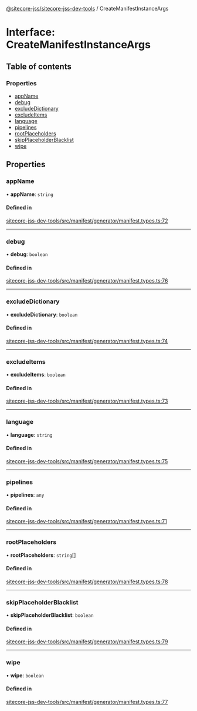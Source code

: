 [@sitecore-jss/sitecore-jss-dev-tools](../README.md) / CreateManifestInstanceArgs

# Interface: CreateManifestInstanceArgs

## Table of contents

### Properties

- [appName](CreateManifestInstanceArgs.md#appname)
- [debug](CreateManifestInstanceArgs.md#debug)
- [excludeDictionary](CreateManifestInstanceArgs.md#excludedictionary)
- [excludeItems](CreateManifestInstanceArgs.md#excludeitems)
- [language](CreateManifestInstanceArgs.md#language)
- [pipelines](CreateManifestInstanceArgs.md#pipelines)
- [rootPlaceholders](CreateManifestInstanceArgs.md#rootplaceholders)
- [skipPlaceholderBlacklist](CreateManifestInstanceArgs.md#skipplaceholderblacklist)
- [wipe](CreateManifestInstanceArgs.md#wipe)

## Properties

### appName

• **appName**: `string`

#### Defined in

[sitecore-jss-dev-tools/src/manifest/generator/manifest.types.ts:72](https://github.com/Sitecore/jss/blob/491f8e930/packages/sitecore-jss-dev-tools/src/manifest/generator/manifest.types.ts#L72)

___

### debug

• **debug**: `boolean`

#### Defined in

[sitecore-jss-dev-tools/src/manifest/generator/manifest.types.ts:76](https://github.com/Sitecore/jss/blob/491f8e930/packages/sitecore-jss-dev-tools/src/manifest/generator/manifest.types.ts#L76)

___

### excludeDictionary

• **excludeDictionary**: `boolean`

#### Defined in

[sitecore-jss-dev-tools/src/manifest/generator/manifest.types.ts:74](https://github.com/Sitecore/jss/blob/491f8e930/packages/sitecore-jss-dev-tools/src/manifest/generator/manifest.types.ts#L74)

___

### excludeItems

• **excludeItems**: `boolean`

#### Defined in

[sitecore-jss-dev-tools/src/manifest/generator/manifest.types.ts:73](https://github.com/Sitecore/jss/blob/491f8e930/packages/sitecore-jss-dev-tools/src/manifest/generator/manifest.types.ts#L73)

___

### language

• **language**: `string`

#### Defined in

[sitecore-jss-dev-tools/src/manifest/generator/manifest.types.ts:75](https://github.com/Sitecore/jss/blob/491f8e930/packages/sitecore-jss-dev-tools/src/manifest/generator/manifest.types.ts#L75)

___

### pipelines

• **pipelines**: `any`

#### Defined in

[sitecore-jss-dev-tools/src/manifest/generator/manifest.types.ts:71](https://github.com/Sitecore/jss/blob/491f8e930/packages/sitecore-jss-dev-tools/src/manifest/generator/manifest.types.ts#L71)

___

### rootPlaceholders

• **rootPlaceholders**: `string`[]

#### Defined in

[sitecore-jss-dev-tools/src/manifest/generator/manifest.types.ts:78](https://github.com/Sitecore/jss/blob/491f8e930/packages/sitecore-jss-dev-tools/src/manifest/generator/manifest.types.ts#L78)

___

### skipPlaceholderBlacklist

• **skipPlaceholderBlacklist**: `boolean`

#### Defined in

[sitecore-jss-dev-tools/src/manifest/generator/manifest.types.ts:79](https://github.com/Sitecore/jss/blob/491f8e930/packages/sitecore-jss-dev-tools/src/manifest/generator/manifest.types.ts#L79)

___

### wipe

• **wipe**: `boolean`

#### Defined in

[sitecore-jss-dev-tools/src/manifest/generator/manifest.types.ts:77](https://github.com/Sitecore/jss/blob/491f8e930/packages/sitecore-jss-dev-tools/src/manifest/generator/manifest.types.ts#L77)
